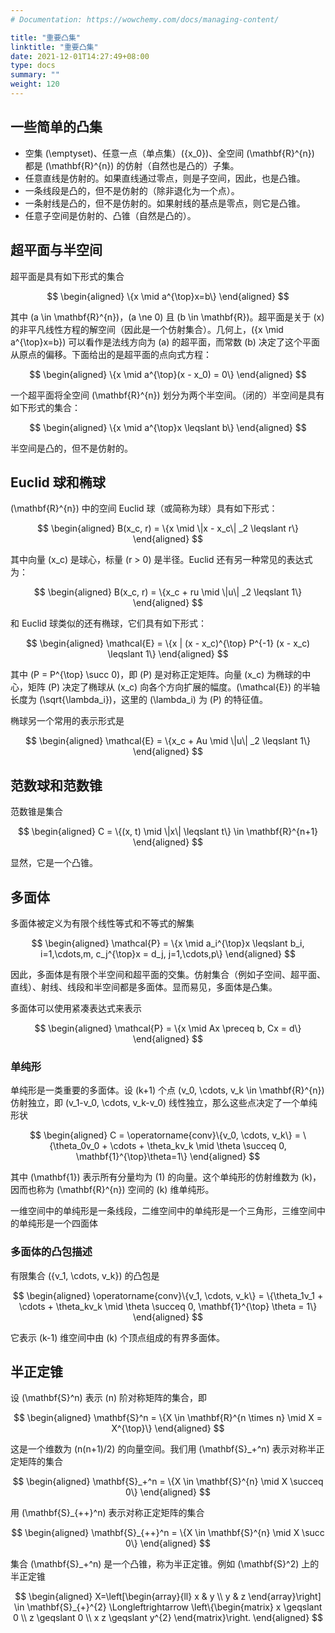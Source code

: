 ```yaml
---
# Documentation: https://wowchemy.com/docs/managing-content/

title: "重要凸集"
linktitle: "重要凸集"
date: 2021-12-01T14:27:49+08:00
type: docs
summary: ""
weight: 120
---
```


<!--more-->

## 一些简单的凸集

- 空集 \(\emptyset\)、任意一点（单点集）\(\{x_0\}\)、全空间 \(\mathbf{R}^{n}\) 都是 \(\mathbf{R}^{n}\) 的仿射（自然也是凸的）子集。
- 任意直线是仿射的。如果直线通过零点，则是子空间，因此，也是凸锥。
- 一条线段是凸的，但不是仿射的（除非退化为一个点）。
- 一条射线是凸的，但不是仿射的。如果射线的基点是零点，则它是凸锥。
- 任意子空间是仿射的、凸锥（自然是凸的）。

## 超平面与半空间

超平面是具有如下形式的集合

$$
\begin{aligned}
\{x \mid a^{\top}x=b\}
\end{aligned}
$$

其中 \(a \in \mathbf{R}^{n}\)，\(a \ne 0\) 且 \(b \in \mathbf{R}\)。超平面是关于 \(x\) 的非平凡线性方程的解空间（因此是一个仿射集合）。几何上，\(\{x \mid a^{\top}x=b\}\) 可以看作是法线方向为 \(a\) 的超平面，而常数 \(b\) 决定了这个平面从原点的偏移。下面给出的是超平面的点向式方程：

$$
\begin{aligned}
\{x \mid a^{\top}(x - x_0) = 0\}
\end{aligned}
$$

一个超平面将全空间 \(\mathbf{R}^{n}\) 划分为两个半空间。（闭的）半空间是具有如下形式的集合：

$$
\begin{aligned}
\{x \mid a^{\top}x \leqslant b\}
\end{aligned}
$$

半空间是凸的，但不是仿射的。

## Euclid 球和椭球

\(\mathbf{R}^{n}\) 中的空间 Euclid 球（或简称为球）具有如下形式：

$$
\begin{aligned}
B(x_c, r) = \{x \mid \|x - x_c\| _2 \leqslant r\}
\end{aligned}
$$

其中向量 \(x_c\) 是球心，标量 \(r > 0\) 是半径。Euclid 还有另一种常见的表达式为：

$$
\begin{aligned}
B(x_c, r) = \{x_c + ru \mid \|u\| _2 \leqslant 1\}
\end{aligned}
$$

和 Euclid 球类似的还有椭球，它们具有如下形式：

$$
\begin{aligned}
\mathcal{E} = \{x | (x - x_c)^{\top} P^{-1} (x - x_c) \leqslant 1\}
\end{aligned}
$$

其中 \(P = P^{\top} \succ 0\)，即 \(P\) 是对称正定矩阵。向量 \(x_c\) 为椭球的中心，矩阵 \(P\) 决定了椭球从 \(x_c\) 向各个方向扩展的幅度。\(\mathcal{E}\) 的半轴长度为 \(\sqrt{\lambda_i}\)，这里的 \(\lambda_i\) 为 \(P\) 的特征值。

椭球另一个常用的表示形式是

$$
\begin{aligned}
\mathcal{E} = \{x_c + Au \mid \|u\| _2 \leqslant 1\}
\end{aligned}
$$

## 范数球和范数锥

范数锥是集合

$$
\begin{aligned}
C = \{(x, t) \mid \|x\| \leqslant t\} \in \mathbf{R}^{n+1}
\end{aligned}
$$

显然，它是一个凸锥。

## 多面体

多面体被定义为有限个线性等式和不等式的解集

$$
\begin{aligned}
\mathcal{P} = \{x \mid a_i^{\top}x \leqslant b_i, i=1,\cdots,m, c_j^{\top}x = d_j, j=1,\cdots,p\}
\end{aligned}
$$

因此，多面体是有限个半空间和超平面的交集。仿射集合（例如子空间、超平面、直线）、射线、线段和半空间都是多面体。显而易见，多面体是凸集。

多面体可以使用紧凑表达式来表示

$$
\begin{aligned}
\mathcal{P} = \{x \mid Ax \preceq b, Cx = d\}
\end{aligned}
$$

### 单纯形

单纯形是一类重要的多面体。设 \(k+1\) 个点 \(v_0, \cdots, v_k \in \mathbf{R}^{n}\) 仿射独立，即 \(v_1-v_0, \cdots, v_k-v_0\) 线性独立，那么这些点决定了一个单纯形状

$$
\begin{aligned}
C = \operatorname{conv}\{v_0, \cdots, v_k\} = \{\theta_0v_0 + \cdots + \theta_kv_k \mid \theta \succeq 0, \mathbf{1}^{\top}\theta=1\}
\end{aligned}
$$

其中 \(\mathbf{1}\) 表示所有分量均为 \(1\) 的向量。这个单纯形的仿射维数为 \(k\)，因而也称为 \(\mathbf{R}^{n}\) 空间的 \(k\) 维单纯形。

一维空间中的单纯形是一条线段，二维空间中的单纯形是一个三角形，三维空间中的单纯形是一个四面体

### 多面体的凸包描述

有限集合 \(\{v_1, \cdots, v_k\}\) 的凸包是

$$
\begin{aligned}
\operatorname{conv}\{v_1, \cdots, v_k\} = \{\theta_1v_1 + \cdots + \theta_kv_k \mid \theta \succeq 0, \mathbf{1}^{\top} \theta = 1\}
\end{aligned}
$$

它表示 \(k-1\) 维空间中由 \(k\) 个顶点组成的有界多面体。

## 半正定锥

设 \(\mathbf{S}^n\) 表示 \(n\) 阶对称矩阵的集合，即

$$
\begin{aligned}
\mathbf{S}^n = \{X \in \mathbf{R}^{n \times n} \mid X = X^{\top}\}
\end{aligned}
$$

这是一个维数为 \(n(n+1)/2\) 的向量空间。我们用 \(\mathbf{S}_+^n\) 表示对称半正定矩阵的集合

$$
\begin{aligned}
\mathbf{S}_+^n = \{X \in \mathbf{S}^{n} \mid X \succeq 0\}
\end{aligned}
$$

用 \(\mathbf{S}_{++}^n\) 表示对称正定矩阵的集合

$$
\begin{aligned}
\mathbf{S}_{++}^n = \{X \in \mathbf{S}^{n} \mid X \succ 0\}
\end{aligned}
$$

集合 \(\mathbf{S}_+^n\) 是一个凸锥，称为半正定锥。例如 \(\mathbf{S}^2\) 上的半正定锥

$$
\begin{aligned}
X=\left[\begin{array}{ll}
x & y \\
y & z
\end{array}\right] \in \mathbf{S}_{+}^{2} \Longleftrightarrow 
\left\{\begin{matrix}
x \geqslant 0 \\
z \geqslant 0 \\
x z \geqslant y^{2}
\end{matrix}\right.
\end{aligned}
$$

